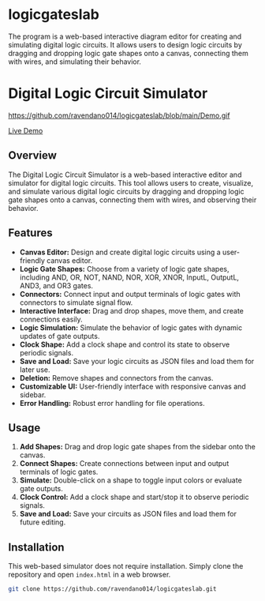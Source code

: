 # logicgateslab
The program is a web-based interactive diagram editor for creating and simulating digital logic circuits. It allows users to design logic circuits by dragging and dropping logic gate shapes onto a canvas, connecting them with wires, and simulating their behavior.

# Digital Logic Circuit Simulator

https://github.com/ravendano014/logicgateslab/blob/main/Demo.gif

[Live Demo](https://ravendano014.github.io/logicgateslab/index.html)
 
## Overview 

The Digital Logic Circuit Simulator is a web-based interactive editor and simulator for digital logic circuits. This tool allows users to create, visualize, and simulate various digital logic circuits by dragging and dropping logic gate shapes onto a canvas, connecting them with wires, and observing their behavior.

## Features

- **Canvas Editor:** Design and create digital logic circuits using a user-friendly canvas editor.
- **Logic Gate Shapes:** Choose from a variety of logic gate shapes, including AND, OR, NOT, NAND, NOR, XOR, XNOR, InputL, OutputL, AND3, and OR3 gates.
- **Connectors:** Connect input and output terminals of logic gates with connectors to simulate signal flow.
- **Interactive Interface:** Drag and drop shapes, move them, and create connections easily.
- **Logic Simulation:** Simulate the behavior of logic gates with dynamic updates of gate outputs.
- **Clock Shape:** Add a clock shape and control its state to observe periodic signals.
- **Save and Load:** Save your logic circuits as JSON files and load them for later use.
- **Deletion:** Remove shapes and connectors from the canvas.
- **Customizable UI:** User-friendly interface with responsive canvas and sidebar.
- **Error Handling:** Robust error handling for file operations.

## Usage

1. **Add Shapes:** Drag and drop logic gate shapes from the sidebar onto the canvas.
2. **Connect Shapes:** Create connections between input and output terminals of logic gates.
3. **Simulate:** Double-click on a shape to toggle input colors or evaluate gate outputs.
4. **Clock Control:** Add a clock shape and start/stop it to observe periodic signals.
5. **Save and Load:** Save your circuits as JSON files and load them for future editing.

## Installation

This web-based simulator does not require installation. Simply clone the repository and open `index.html` in a web browser.

```bash
git clone https://github.com/ravendano014/logicgateslab.git
